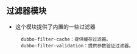 ## 过滤器模块
* 这个模块提供了内置的一些过滤器  

        dubbo-filter-cache：提供缓存过滤器。
        dubbo-filter-validation：提供参数验证过滤器。